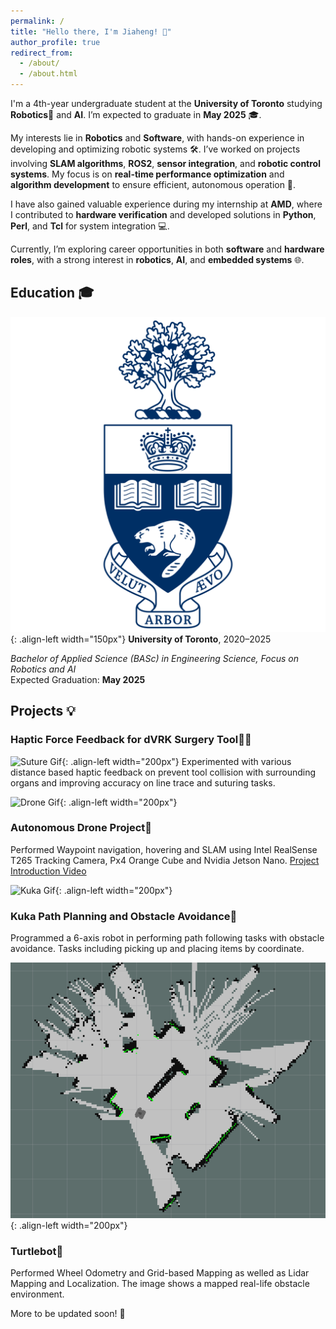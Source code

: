 ```yaml
---
permalink: /
title: "Hello there, I'm Jiaheng! 👋"
author_profile: true
redirect_from: 
  - /about/
  - /about.html
---
```


I'm a 4th-year undergraduate student at the **University of Toronto** studying **Robotics**🤖 and **AI**. I’m expected to graduate in **May 2025** 🎓.

My interests lie in **Robotics** and **Software**, with hands-on experience in developing and optimizing robotic systems 🛠. I’ve worked on projects involving **SLAM algorithms**, **ROS2**, **sensor integration**, and **robotic control systems**. My focus is on **real-time performance optimization** and **algorithm development** to ensure efficient, autonomous operation 🚗.

I have also gained valuable experience during my internship at **AMD**, where I contributed to **hardware verification** and developed solutions in **Python**, **Perl**, and **Tcl** for system integration 💻.

Currently, I’m exploring career opportunities in both **software** and **hardware roles**, with a strong interest in **robotics**, **AI**, and **embedded systems** 🌐.

## Education 🎓

![UofT Logo](/images/uoft.png){: .align-left width="150px"}
**University of Toronto**, 2020–2025  

*Bachelor of Applied Science (BASc) in Engineering Science, Focus on Robotics and AI*  
Expected Graduation: **May 2025**

## Projects 💡


### Haptic Force Feedback for dVRK Surgery Tool🏥💉

![Suture Gif](/images/suture.gif){: .align-left width="200px"}
Experimented with various distance based haptic feedback on prevent tool collision with surrounding organs and improving accuracy on line trace and suturing tasks. 
&nbsp; 

![Drone Gif](/images/drone.gif){: .align-left width="200px"}

### Autonomous Drone Project🚁


Performed Waypoint navigation, hovering and SLAM using Intel RealSense T265 Tracking Camera, Px4 Orange Cube and Nvidia Jetson Nano. 
[Project Introduction Video](https://www.youtube.com/watch?v=6M8VXyCqgY8&list=PLL1IgvRDWMehXnWMgP0xM_mI04F4To4Td&index=1)

![Kuka Gif](/images/kuka.gif){: .align-left width="200px"}

### Kuka Path Planning and Obstacle Avoidance🤖


Programmed a 6-axis robot in performing path following tasks with obstacle avoidance. Tasks including picking up and placing items by coordinate.

![Turtle Bot Map](/images/mapping.png){: .align-left width="200px"}

### Turtlebot🐢

Performed Wheel Odometry and Grid-based Mapping as welled as Lidar Mapping and Localization. The image shows a mapped real-life obstacle environment.

More to be updated soon! 🚀


